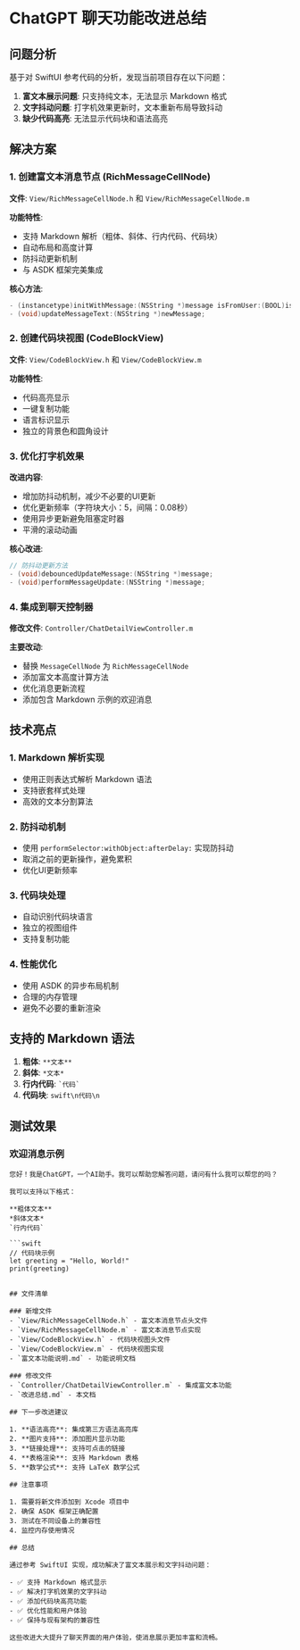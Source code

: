 # ChatGPT 聊天功能改进总结

## 问题分析

基于对 SwiftUI 参考代码的分析，发现当前项目存在以下问题：

1. **富文本展示问题**: 只支持纯文本，无法显示 Markdown 格式
2. **文字抖动问题**: 打字机效果更新时，文本重新布局导致抖动
3. **缺少代码高亮**: 无法显示代码块和语法高亮

## 解决方案

### 1. 创建富文本消息节点 (RichMessageCellNode)

**文件**: `View/RichMessageCellNode.h` 和 `View/RichMessageCellNode.m`

**功能特性**:
- 支持 Markdown 解析（粗体、斜体、行内代码、代码块）
- 自动布局和高度计算
- 防抖动更新机制
- 与 ASDK 框架完美集成

**核心方法**:
```objective-c
- (instancetype)initWithMessage:(NSString *)message isFromUser:(BOOL)isFromUser;
- (void)updateMessageText:(NSString *)newMessage;
```

### 2. 创建代码块视图 (CodeBlockView)

**文件**: `View/CodeBlockView.h` 和 `View/CodeBlockView.m`

**功能特性**:
- 代码高亮显示
- 一键复制功能
- 语言标识显示
- 独立的背景色和圆角设计

### 3. 优化打字机效果

**改进内容**:
- 增加防抖动机制，减少不必要的UI更新
- 优化更新频率（字符块大小：5，间隔：0.08秒）
- 使用异步更新避免阻塞定时器
- 平滑的滚动动画

**核心改进**:
```objective-c
// 防抖动更新方法
- (void)debouncedUpdateMessage:(NSString *)message;
- (void)performMessageUpdate:(NSString *)message;
```

### 4. 集成到聊天控制器

**修改文件**: `Controller/ChatDetailViewController.m`

**主要改动**:
- 替换 `MessageCellNode` 为 `RichMessageCellNode`
- 添加富文本高度计算方法
- 优化消息更新流程
- 添加包含 Markdown 示例的欢迎消息

## 技术亮点

### 1. Markdown 解析实现
- 使用正则表达式解析 Markdown 语法
- 支持嵌套样式处理
- 高效的文本分割算法

### 2. 防抖动机制
- 使用 `performSelector:withObject:afterDelay:` 实现防抖动
- 取消之前的更新操作，避免累积
- 优化UI更新频率

### 3. 代码块处理
- 自动识别代码块语言
- 独立的视图组件
- 支持复制功能

### 4. 性能优化
- 使用 ASDK 的异步布局机制
- 合理的内存管理
- 避免不必要的重新渲染

## 支持的 Markdown 语法

1. **粗体**: `**文本**`
2. **斜体**: `*文本*`
3. **行内代码**: `` `代码` ``
4. **代码块**: ```swift\n代码\n```

## 测试效果

### 欢迎消息示例
```
您好！我是ChatGPT，一个AI助手。我可以帮助您解答问题，请问有什么我可以帮您的吗？

我可以支持以下格式：

**粗体文本**
*斜体文本*
`行内代码`

```swift
// 代码块示例
let greeting = "Hello, World!"
print(greeting)
```
```

## 文件清单

### 新增文件
- `View/RichMessageCellNode.h` - 富文本消息节点头文件
- `View/RichMessageCellNode.m` - 富文本消息节点实现
- `View/CodeBlockView.h` - 代码块视图头文件
- `View/CodeBlockView.m` - 代码块视图实现
- `富文本功能说明.md` - 功能说明文档

### 修改文件
- `Controller/ChatDetailViewController.m` - 集成富文本功能
- `改进总结.md` - 本文档

## 下一步改进建议

1. **语法高亮**: 集成第三方语法高亮库
2. **图片支持**: 添加图片显示功能
3. **链接处理**: 支持可点击的链接
4. **表格渲染**: 支持 Markdown 表格
5. **数学公式**: 支持 LaTeX 数学公式

## 注意事项

1. 需要将新文件添加到 Xcode 项目中
2. 确保 ASDK 框架正确配置
3. 测试在不同设备上的兼容性
4. 监控内存使用情况

## 总结

通过参考 SwiftUI 实现，成功解决了富文本展示和文字抖动问题：

- ✅ 支持 Markdown 格式显示
- ✅ 解决打字机效果的文字抖动
- ✅ 添加代码块高亮功能
- ✅ 优化性能和用户体验
- ✅ 保持与现有架构的兼容性

这些改进大大提升了聊天界面的用户体验，使消息展示更加丰富和流畅。

